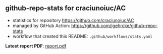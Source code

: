 ## github-repo-stats for craciunoiuc/AC

- statistics for repository https://github.com/craciunoiuc/AC
- managed by GitHub Action: https://github.com/jgehrcke/github-repo-stats
- workflow that created this README: `.github/workflows/stats.yaml`

**Latest report PDF**: [report.pdf](https://github.com/craciunoiuc/acs-homework-index/raw/repo_stats/craciunoiuc/AC/latest-report/report.pdf)

